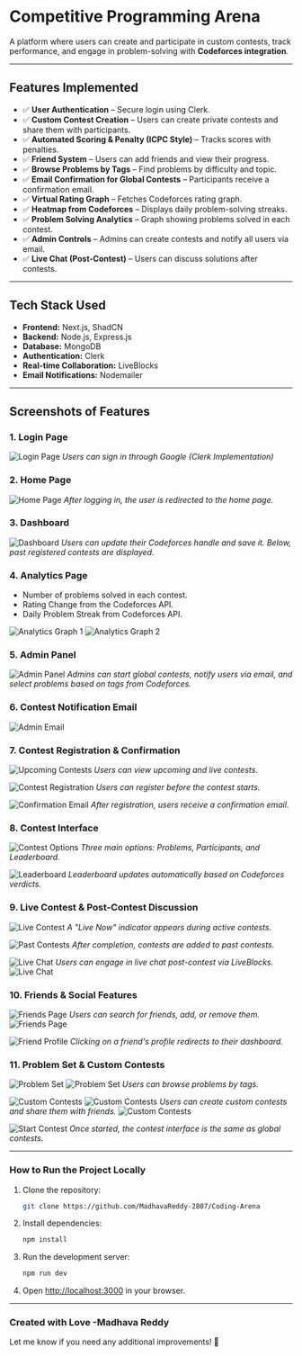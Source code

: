# **Competitive Programming Arena**

A platform where users can create and participate in custom contests, track performance, and engage in problem-solving with **Codeforces integration**.

---

## **Features Implemented**

- ✅ **User Authentication** – Secure login using Clerk.
- ✅ **Custom Contest Creation** – Users can create private contests and share them with participants.
- ✅ **Automated Scoring & Penalty (ICPC Style)** – Tracks scores with penalties.
- ✅ **Friend System** – Users can add friends and view their progress.
- ✅ **Browse Problems by Tags** – Find problems by difficulty and topic.
- ✅ **Email Confirmation for Global Contests** – Participants receive a confirmation email.
- ✅ **Virtual Rating Graph** – Fetches Codeforces rating graph.
- ✅ **Heatmap from Codeforces** – Displays daily problem-solving streaks.
- ✅ **Problem Solving Analytics** – Graph showing problems solved in each contest.
- ✅ **Admin Controls** – Admins can create contests and notify all users via email.
- ✅ **Live Chat (Post-Contest)** – Users can discuss solutions after contests.

---

## **Tech Stack Used**

- **Frontend:** Next.js, ShadCN
- **Backend:** Node.js, Express.js
- **Database:** MongoDB
- **Authentication:** Clerk
- **Real-time Collaboration:** LiveBlocks
- **Email Notifications:** Nodemailer

---

## **Screenshots of Features**

### **1. Login Page**

![Login Page](assets/image.png)
*Users can sign in through Google (Clerk Implementation)*

### **2. Home Page**

![Home Page](assets/image-2.png)
*After logging in, the user is redirected to the home page.*

### **3. Dashboard**

![Dashboard](assets/image-3.png)
*Users can update their Codeforces handle and save it. Below, past registered contests are displayed.*

### **4. Analytics Page**

- Number of problems solved in each contest.
- Rating Change from the Codeforces API.
- Daily Problem Streak from Codeforces API.

![Analytics Graph 1](assets/image-5.png)
![Analytics Graph 2](assets/image-6.png)

### **5. Admin Panel**

![Admin Panel](assets/image-7.png)
*Admins can start global contests, notify users via email, and select problems based on tags from Codeforces.*

### **6. Contest Notification Email**

![Admin Email](assets/WhatsApp%20Image%202025-03-03%20at%2017.24.46_d4253ba0.jpg)

### **7. Contest Registration & Confirmation**

![Upcoming Contests](assets/image-8.png)
*Users can view upcoming and live contests.*

![Contest Registration](assets/image-9.png)
*Users can register before the contest starts.*

![Confirmation Email](assets/WhatsApp%20Image%202025-03-03%20at%2017.28.38_3235b58c.jpg)
*After registration, users receive a confirmation email.*

### **8. Contest Interface**

![Contest Options](assets/image-12.png)
*Three main options: Problems, Participants, and Leaderboard.*

![Leaderboard](assets/image-13.png)
*Leaderboard updates automatically based on Codeforces verdicts.*

### **9. Live Contest & Post-Contest Discussion**

![Live Contest](assets/image-14.png)
*A "Live Now" indicator appears during active contests.*

![Past Contests](assets/image-15.png)
*After completion, contests are added to past contests.*

![Live Chat](assets/image-16.png)
*Users can engage in live chat post-contest via LiveBlocks.*
![Live Chat](assets/image-17.png)

### **10. Friends & Social Features**

![Friends Page](assets/image-18.png)
*Users can search for friends, add, or remove them.*
![Friends Page](assets/image-19.png)

![Friend Profile](assets/image-20.png)
*Clicking on a friend's profile redirects to their dashboard.*

### **11. Problem Set & Custom Contests**

![Problem Set](assets/image-21.png)
![Problem Set](assets/image-22.png)
*Users can browse problems by tags.*

![Custom Contests](assets/image-23.png)
![Custom Contests](assets/image-24.png)
*Users can create custom contests and share them with friends.*
![Custom Contests](assets/image-25.png)

![Start Contest](assets/image-26.png)
*Once started, the contest interface is the same as global contests.*

---

### **How to Run the Project Locally**

1. Clone the repository:
   ```sh
   git clone https://github.com/MadhavaReddy-2807/Coding-Arena
   ```

2. Install dependencies:
   ```sh
   npm install
   ```

3. Run the development server:
   ```sh
   npm run dev
   ```

4. Open [http://localhost:3000](http://localhost:3000) in your browser.

---

### **Created with Love -Madhava Reddy**

Let me know if you need any additional improvements! 🚀

